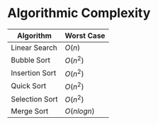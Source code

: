 # Algorithmic Complexity

| Algorithm | Worst Case |
|-----------|------------|
|Linear Search | $O(n)$  |
|Bubble Sort | $O(n^2)$ |
|Insertion Sort | $O(n^2)$ |
|Quick Sort | $O(n^2)$ |
|Selection Sort | $O(n^2)$ |
|Merge Sort | $O(n log  n)$ |
